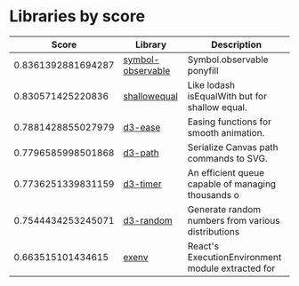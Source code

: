 # Libraries by score
 Score | Library | Description
 ---| --- | ---
| 0.8361392881694287 | [symbol-observable](./s/symbol-observable) | Symbol.observable ponyfill
| 0.830571425220836 | [shallowequal](./s/shallowequal) | Like lodash isEqualWith but for shallow equal.
| 0.7881428855027979 | [d3-ease](./d/d3-ease) | Easing functions for smooth animation.
| 0.7796585998501868 | [d3-path](./d/d3-path) | Serialize Canvas path commands to SVG.
| 0.7736251339831159 | [d3-timer](./d/d3-timer) | An efficient queue capable of managing thousands o
| 0.7544434253245071 | [d3-random](./d/d3-random) | Generate random numbers from various distributions
| 0.663515101434615 | [exenv](./e/exenv) | React's ExecutionEnvironment module extracted for  |
